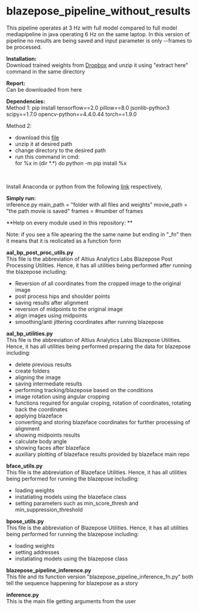 # blazepose_pipeline_without_results 
This pipeline operates at 3 Hz with full model compared to full model mediapipeline in java operating 6 Hz on the same laptop. In this version of pipeline no results are being saved and input parameter is only --frames to be processed. 


**Installation: <br />**
Download trained weights from [Dropbox](https://www.dropbox.com/s/by94ilm6lzjrztd/extract_here_blazepose_inference.zip?dl=0) and unzip it using "extract here" command in the same directory  <br/>

**Report:  <br />**
Can be downloaded from here <br/>

**Dependencies: <br />**
Method 1: pip install tensorflow==2.0 pillow==8.0 jsonlib-python3 scipy==1.7.0 opencv-python==4.4.0.44 torch==1.9.0 <br/>

Method 2: 
- download this [file](https://www.dropbox.com/s/s7tyx1t4xuh8p7k/packages.zip?dl=0)
- unzip it at desired path
- change directory to the desired path
- run this command in cmd: <br>
for %x in (dir \*.*) do python -m pip install %x

<br>


Install Anaconda or python from the following [link](https://www.dropbox.com/s/yurh9gu4xz3lb0x/Anaconda3-2020.02-Windows-x86_64.exe?dl=0) respectively,<br>

**Simply run: <br />**
inference.py main_path = "folder with all files and weights" movie_path = "the path movie is saved" frames = #number of frames<br/>

**Help on every module used in this repository: **<br/>

Note: if you see a file apearing the the same name but ending in "_fn" then it means that it is reolicated as a function form <br/>

**aal_bp_post_proc_utils.py**<br/>
This file is the abbreviation of Altius Analytics Labs Blazepose Post Processing Utilities. Hence, it has all utilities being performed after running the blazepose including: <br/>

- Reversion of all coordinates from the cropped image to the original image<br/>
- post process hips and shoulder points<br/>
- saving results after alignment <br/>
- reversion of midpoints to the original image<br/>
- align images using midpoints<br/>
- smoothing/anti jittering coordinates after running blazepose<br/>

**aal_bp_utilities.py**<br/>
This file is the abbreviation of Altius Analytics Labs Blazepose Utilities. Hence, it has all utilities being performed preparing the data for blazepose including: <br/>

- delete previous results<br/>
- create folders<br/>
- aligning the image<br/>
- saving intermediate results<br/>
- performing tracking/blazepose based on the conditions <br/>
- image rotation using angular cropping<br/>
- functions required for angular croping, rotation of coordinates, rotating back the coordinates<br/>
- applying blazeface<br/>
- converting and storing blazeface coordinates for further processing of alignment<br/>
- showing midpoints results<br/>
- calculate body angle<br/>
- showing faces after blazeface<br/>
- auxiliary plotting of blazeface results provided by blazeface main repo<br/>

**bface_utils.py**<br/>
This file is the abbreviation of Blazeface Utilities. Hence, it has all utilities being performed for running the blazepose including: <br/>

- loading weights<br/>
- instatiating models using the blazeface class<br/>
- setting parameters such as min_score_thresh and min_suppression_threshold <br/>

**bpose_utils.py**<br/>
This file is the abbreviation of Blazepose Utilities. Hence, it has all utilities being performed for running the blazepose including: <br/>

- loading weights<br/>
- setting addresses<br/>
- instatiating models using the blazepose class<br/>

**blazepose_pipeline_inference.py** <br/>
This file and its function version "blazepose_pipeline_inference_fn.py" both tell the sequence happening for blazepose as a story<br/>

**inference.py**<br/>
This is the main file getting arguments from the user <br/>




